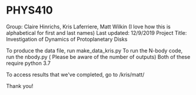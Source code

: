 # PHYS410
Group: Claire Hinrichs, Kris Laferriere, Matt Wilkin (I love how this is alphabetical for first and last names)
Last updated: 12/9/2019
Project Title: Investigation of Dynamics of Protoplanetary Disks

To produce the data file, run make_data_kris.py
To run the N-body code, run the nbody.py ( Please be aware of the number of outputs)
Both of these require python 3.7

To access results that we've completed, go to /kris/matt/

Thank you!
